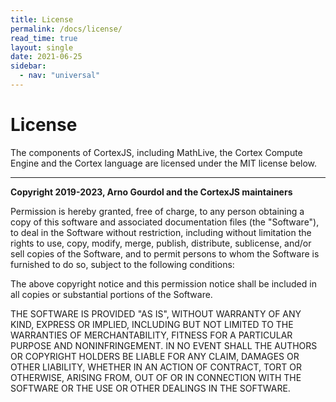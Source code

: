 ```yaml
---
title: License
permalink: /docs/license/
read_time: true
layout: single
date: 2021-06-25
sidebar:
  - nav: "universal"
---
```


# License

The components of CortexJS, including MathLive, the Cortex Compute Engine and the Cortex language are licensed under the MIT license below.

---

**Copyright 2019-2023, Arno Gourdol and the CortexJS maintainers**

Permission is hereby granted, free of charge, to any person obtaining a copy of this software and associated documentation files (the "Software"), to deal in the Software without restriction, including without limitation the rights to use, copy, modify, merge, publish, distribute, sublicense, and/or sell copies of the Software, and to permit persons to whom the Software is furnished to do so, subject to the following conditions:

The above copyright notice and this permission notice shall be included in all copies or substantial portions of the Software.

THE SOFTWARE IS PROVIDED "AS IS", WITHOUT WARRANTY OF ANY KIND, EXPRESS OR IMPLIED, INCLUDING BUT NOT LIMITED TO THE WARRANTIES OF MERCHANTABILITY, FITNESS FOR A PARTICULAR PURPOSE AND NONINFRINGEMENT. IN NO EVENT SHALL THE AUTHORS OR COPYRIGHT HOLDERS BE LIABLE FOR ANY CLAIM, DAMAGES OR OTHER LIABILITY, WHETHER IN AN ACTION OF CONTRACT, TORT OR OTHERWISE, ARISING FROM, OUT OF OR IN CONNECTION WITH THE SOFTWARE OR THE USE OR OTHER DEALINGS IN THE SOFTWARE.
